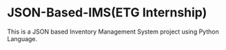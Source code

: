 # JSON-Based-IMS(ETG Internship)
This is a JSON based Inventory Management System project using Python Language.
